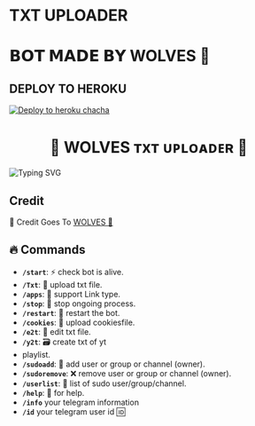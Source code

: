 # TXT UPLOADER

# 𝗕𝗢𝗧 𝗠𝗔𝗗𝗘 𝗕𝗬 WOLVES 🐺


## DEPLOY TO HEROKU


[![Deploy to heroku chacha](https://www.herokucdn.com/deploy/button.svg)](https://dashboard.heroku.com/new?template=https://github.com/rowdyboss777/Tusharbot)



<h1 align="center">
  🐺 WOLVES ᴛxᴛ ᴜᴘʟᴏᴀᴅᴇʀ 🐺
</h1>

![Typing SVG](https://readme-typing-svg.herokuapp.com/?lines=Welcome+To+Txt+Uploader+Bot+!)

## Credit

🥳 Credit Goes To [WOLVES 🐺](https://t.me/XYZOFFICALBOT)

  
## 🔥 Commands

- **`/start`**: ⚡ check bot is alive.
- **`/Txt`**:  📁 upload txt file.
- **`/apps`**: 🔗 support Link type.
- **`/stop`**: 🛑 stop ongoing process.
- **`/restart`**: 🔮 restart the bot.
- **`/cookies`**: 🍪 upload cookiesfile.
- **`/e2t`**: 📝 edit txt file.
- **`/y2t`**: 🗃️ create txt of yt
- playlist.
- **`/sudoadd`**: 🎊 add user or group or channel (owner).
- **`/sudoremove`**: ❌ remove user or group or channel (owner).
- **`/userlist`**: 📜 list of sudo user/group/channel.
- **`/help`**: 🎉 for help.
- **`/info`** your telegram information
- **`/id`** your telegram user id 🆔 

 
